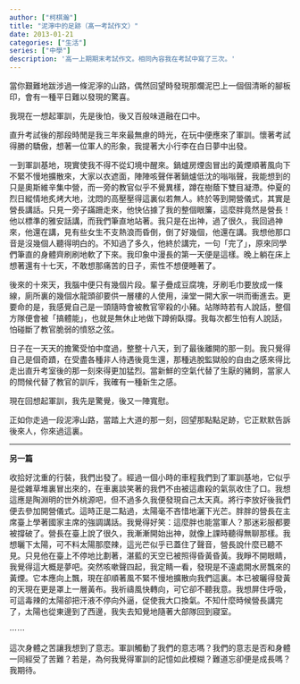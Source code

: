 ```yaml
---
author: ["柯棋瀚"]
title: "泥濘中的足跡（髙一考試作文）"
date: 2013-01-21
categories: ["生活"]
series: ["中學"]
description: '高一上期期末考試作文。相同內容我在考試中寫了三次。'
---
```


當你艱難地跋涉過一條泥濘的山路，偶然回望時發現那爛泥巴上一個個清晰的腳板印，會有一種平日難以發現的驚喜。

我現在一想起軍訓，先是後怕，後又百般味道融在口中。

直升考試後的那段時閒是我三年來最無慮的時光，在玩中便應來了軍訓。懷著考試得勝的驕傲，想著一位軍人的形象，我提著大小行李在白日夢中出發。

一到軍訓基地，現實使我不得不從幻境中醒來。鍋爐房煙囪冒出的黃煙順著風向下不緊不慢地擴散來，大家以衣遮面，陣陣咳聲伴著鍋爐低沈的嗡嗡聲，我能想到的只是奧斯維辛集中營，而一旁的教官似乎不覺異樣，蹲在樹蔭下雙目凝滯。仲夏的烈日縱情地炙烤大地，沈悶的高壓壓得這裏似若無人。終於等到開營儀式，其實是營長講話。只見一旁子蹣跚走來，他快佔據了我的整個眼簾，這麼胖竟然是營長！他以標準的雅安話講，而我們筆直地站著。我只是在出神，過了很久，我回過神來，他還在講，見有些女生不支熱浪而昏倒，倒了好幾個，他還在講。我想他那口音是沒幾個人聽得明白的。不知過了多久，他終於講完，一句「完了」，原來同學們筆直的身體齊刷刷地軟了下來。我印象中漫長的第一天便是這樣。晚上躺在床上想著還有十七天，不敢想那痛苦的日子，索性不想便睡著了。

後來的十來天，我腦中便只有幾個片段。輩子疊成豆腐塊，牙刷毛巾要放成一條線，廁所裏的幾個水龍頭卻要供一層樓的人使用，澡堂一開大家一哄而衝進去。更要命的是，我感覺自己是一頭隨時會被教官宰殺的小豬。站隊時若有人說話，整個方隊便會被「搞體能」，也就是無休止地做下蹲俯臥撐。我每次都生怕有人說話，怕碰斷了教官脆弱的憤怒之弦。

日子在一天天的擔驚受怕中度過，整整十八天，到了最後離開的那一刻。我只覺得自己是個奇蹟，在受盡各種非人待遇後竟生還，那種逃脫監獄般的自由之感來得比走出直升考室後的那一刻來得更加猛烈。當新鮮的空氣代替了生厭的豬飼，當家人的問候代替了教官的訓斥，我確有一種新生之感。

現在回想起軍訓，我先是驚覺，後又一陣寬慰。

正如你走過一段泥濘山路，當踏上大道的那一刻，回望那點點足跡，它正默默告訴後來人，你來過這裏。

----

**另一篇**

收拾好沈重的行裝，我們出發了。經過一個小時的車程我們到了軍訓基地，它似乎是從雜草堆裏冒出來的，在車裏談笑著的我們不由被這肅殺的氣氛收住了口。我想這應是陶淵明的世外桃源吧，但不過多久我便發現自己太天真。將行李放好後我們便去參加開營儀式。這時正是二點過，太陽毫不吝惜地灑下光芒。胖胖的營長在主席臺上學著國家主席的強調講話。我覺得好笑：這麼胖也能當軍人？那迷彩服都要被撐破了。營長在臺上說了很久，我漸漸開始出神，就像上課時聽得無聊那樣。我想曬下太陽，可不料太陽那麼辣，這光芒似乎已蓋住了聲音，營長說什麼已聽不見。只見他在臺上不停地比劃著，湛藍的天空已被照得昏黃昏黃。我睜不開眼睛，我覺得這大概是夢吧。突然咳嗽聲四起，我定睛一看，發現是不遠處開水房飄來的黃煙。它本應向上飄，現在卻順著風不緊不慢地擴散向我們這裏。本已被曬得發黃的天現在更是罩上一層黃布。我祈禱風快轉向，可它卻不聽我意。我想屏住呼吸，可這毒辣的太陽卻把汗液不停向外逼，促使我大口換氣。不知什麼時候營長講完了，太陽也從東邊到了西邊，我失去知覺地隨著大部隊回到寢室。

⋯⋯

這次身體之苦讓我想到了意志。軍訓觸動了我們的意志嗎？我們的意志是否和身體一同經受了苦難？若是，為何我覺得軍訓的記憶如此模糊？難道忘卻便是成長嗎？我期待。
